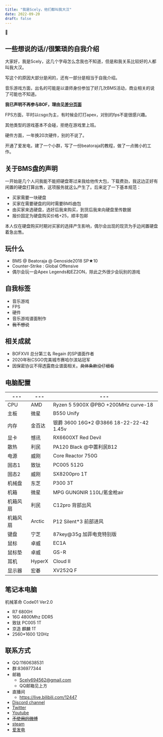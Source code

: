 ```yaml
---
title: "我是Scely，他们都叫我大汉"
date: 2022-09-20
draft: false
---
```


:thinking:

<!--more-->

## 一些想说的话//很繁琐的自我介绍

  大家好，我是Scely，这几个字母怎么念我也不知道，但是和我关系比较好的人都叫我大汉。

  写这个的原因大部分是闲的，还有一部分是相当于自我介绍。
  
  音乐游戏方面，出名的可能是以谱师身份参加了好几次BMS活动，商业相关的说了可能也不知道。

  **我已声明不再参与BOF，理由见[差分页面](https://scelym.github.io/post/sabuns/)**

  FPS方面，平时以csgo为主，有时候会打打apex，对别的fps不是很感兴趣。

  其他类型的游戏基本不会碰，拒绝在游戏里上班。

  硬件方面，一年换20次硬件，别的不说了。

  开通了爱发电，建了一个小群，写了一份beatoraja的教程，做了一点微小的工作。

## 关于BMS盘的声明

一开始是几个人问我能不能把硬盘寄过来我给他传大包，下载费劲，我这边正好有闲置的硬盘打算出售，这项服务就这么产生了。后来定了一下基本规范：

- 买家需要一块硬盘
- 买家在需要硬盘的同时需要BMS曲包
- 由买家来选硬盘，选好后我来购买，到货后我来向硬盘里传数据
- 报价固定为硬盘购买价格+25，顺丰包邮

本人仅在硬盘购买时期对买家的选择产生影响，偶尔会出现的现货为手边闲置硬盘着急出售。

## 玩什么
- BMS @ Beatoraja @ Genoside2018 SP★10
- Counter-Strike : Global Offensive
- 偶尔会玩一会Apex Legends和EZ2ON，除此之外很少会玩别的游戏

## 自我标签
- 音乐游戏
- FPS
- 硬件
- 音乐游戏谱面制作
- ~~我不想说~~

## 相关成就
- BOFXVII 总分第三名 Regain 的SP谱面作者
- 2020年秋CSGO完美城市赛哈尔滨站冠军
- 因保密协议不得透露商业谱面相关。~~具体条款没仔细看~~

## 电脑配置

---|---|---
---|---|---
CPU | AMD | Ryzen 5 5900X @PBO +200MHz curve-18
主板 | 微星 | B550 Unify
内存 | 金百达 | 银爵 3600 16G*2 @3866 18-22-22-42 1.45v
显卡 | 憾讯 | RX6600XT Red Devil
散热 | 利民 | PA120 Black @中置利民B12
电源 | 威刚 | Core Reactor 750G
固态1 | 致钛 | PC005 512G
固态2 | 威刚 | SX8200pro 1T
机械盘 | 东芝 | P300 3T
机箱 | 微星 | MPG GUNGNIR 110L/氪金枪air
机箱风扇 | 利民 | C12pro 背部出风
机箱风扇 | Arctic | P12 Silent*3 前部进风
键盘 | 宁芝 | 87key@35g 加菲电竞特别版
鼠标 | 卓威 | EC1A
鼠标垫 | 卓威 | GS-R
耳机 | HyperX | Cloud II
显示器 | 宏碁 | XV252Q F



## 笔记本电脑

机械革命 Code01 Ver2.0
- R7 6800H
- 16G 4800Mhz DDR5
- 致钛 PC005 1T
- 京造 麒麟 1T
- 2560*1600 120Hz


## 联系方式

- QQ:1160638531
- 群:836977344
- 邮箱
  - Scely694562@gmail.com
  - QQ邮箱见上方
- 直播间
  - https://live.bilibili.com/12447
- [Discord channel](discord.gg/9mp6h6W)
- [Twitter](https://twitter.com/Scelytheboomer)
- [Youtube](https://www.youtube.com/channel/UCEuWgIRKyeApO6dxfca5xOg)
- ~~[不使用的微博](https://weibo.com/2485089434/profile)~~
- [steam](https://steamcommunity.com/id/ScelyM/)
- [爱发电](https://afdian.net/@Scely)

